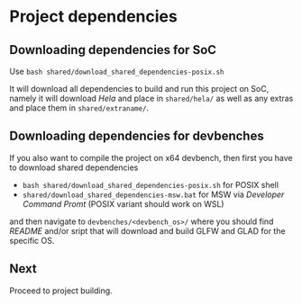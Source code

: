 # Project dependencies

## Downloading dependencies for SoC

Use `bash shared/download_shared_dependencies-posix.sh`

It will download all dependencies to build and run this project on SoC, namely it will download *Hela* and place in `shared/hela/` as well as any extras and place them in `shared/extraname/`.

## Downloading dependencies for devbenches

If you also want to compile the project on x64 devbench, then first you have to download shared dependencies

* `bash shared/download_shared_dependencies-posix.sh` for POSIX shell
* `shared/download_shared_dependencies-msw.bat` for MSW via *Developer Command Promt* (POSIX variant should work on WSL)

and then navigate to `devbenches/<devbench_os>/` where you should find *README* and/or sript that will download and build GLFW and GLAD for the specific OS.

## Next

Proceed to project building.

